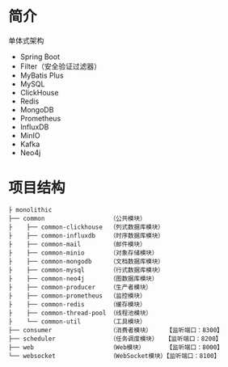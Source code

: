 # 简介

单体式架构

- Spring Boot
- Filter（安全验证过滤器）
- MyBatis Plus
- MySQL
- ClickHouse
- Redis
- MongoDB
- Prometheus
- InfluxDB
- MinIO
- Kafka
- Neo4j

# 项目结构

```text
├ monolithic
├── common                  （公共模块）
├    ├── common-clickhouse  （列式数据库模块）
├    ├── common-influxdb    （时序数据库模块）
├    ├── common-mail        （邮件模块）
├    ├── common-minio       （对象存储模块）
├    ├── common-mongodb     （文档数据库模块）
├    ├── common-mysql       （行式数据库模块）
├    ├── common-neo4j       （图数据库模块）
├    ├── common-producer    （生产者模块）
├    ├── common-prometheus  （监控模块）
├    ├── common-redis       （缓存模块）
├    ├── common-thread-pool （线程池模块）
├    └── common-util        （工具模块）
├── consumer                （消费者模块）    【监听端口：8300】
├── scheduler               （任务调度模块）  【监听端口：8200】
├── web                     （Web模块）      【监听端口：8000】
└── websocket               （WebSocket模块）【监听端口：8100】
```
